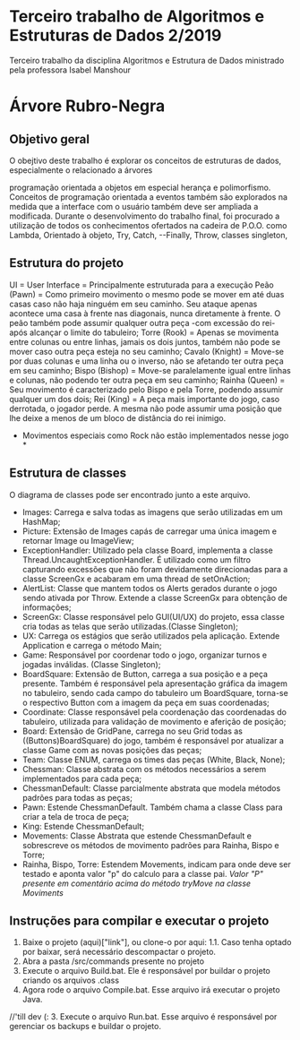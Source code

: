 # Terceiro trabalho de Algoritmos e Estruturas de Dados 2/2019
Terceiro trabalho da disciplina Algoritmos e Estrutura de Dados
ministrado pela professora Isabel Manshour

# Árvore Rubro-Negra
## Objetivo geral
O obejtivo deste trabalho é explorar os conceitos de estruturas de dados, especialmente o relacionado a árvores

programação orientada a objetos em especial herança e polimorfismo. Conceitos de programação orientada a eventos também são explorados na medida que a interface com o usuário também deve ser ampliada a modificada. Durante o desenvolvimento do trabalho final, foi procurado a utilização de todos os conhecimentos ofertados na cadeira de P.O.O. como Lambda, Orientado à objeto, Try, Catch, --Finally, Throw, classes singleton,

## Estrutura do projeto
UI = User Interface = Principalmente estruturada para a execução 
Peão (Pawn) = Como primeiro movimento o mesmo pode se mover em até duas casas caso não haja ninguém em seu caminho. Seu ataque apenas acontece uma casa à frente nas diagonais, nunca diretamente à frente. O peão também pode assumir qualquer outra peça -com excessão do rei- após alcançar o limite do tabuleiro;
Torre (Rook) = Apenas se movimenta entre colunas ou entre linhas, jamais os dois juntos, também não pode se mover caso outra peça esteja no seu caminho;
Cavalo (Knight) = Move-se por duas colunas e uma linha ou o inverso, não se afetando ter outra peça em seu caminho;
Bispo (Bishop) = Move-se paralelamente igual entre linhas e colunas, não podendo ter outra peça em seu caminho;
Rainha (Queen) = Seu movimento é caracterizado pelo Bispo e pela Torre, podendo assumir qualquer um dos dois; 
Rei (King) = A peça mais importante do jogo, caso derrotada, o jogador perde. A mesma não pode assumir uma posição que lhe deixe a menos de um bloco de distância do rei inimigo.
* Movimentos especiais como Rock não estão implementados nesse jogo *


## Estrutura de classes
O diagrama de classes pode ser encontrado junto a este arquivo.
- Images: Carrega e salva todas as imagens que serão utilizadas em um HashMap;
- Picture: Extensão de Images capás de carregar uma única imagem e retornar Image ou ImageView;
- ExceptionHandler: Utilizado pela classe Board, implementa a classe Thread.UncaughtExceptionHandler. É utilizado como um filtro capturando excessões que não foram devidamente direcionadas para a classe ScreenGx e acabaram em uma thread de setOnAction;
- AlertList: Classe que mantem todos os Alerts gerados durante o jogo sendo ativada por Throw. Extende a classe ScreenGx para obtenção de informações;
- ScreenGx: Classe responsável pelo GUI(UI/UX) do projeto, essa classe cria todas as telas que serão utilizadas.(Classe Singleton);
- UX: Carrega os estágios que serão utilizados pela aplicação. Extende Application e carrega o método Main;
- Game: Responsável por coordenar todo o jogo, organizar turnos e jogadas inválidas. (Classe Singleton);
- BoardSquare: Extensão de Button, carrega a sua posição e a peça presente. Também é responsável pela apresentação gráfica da imagem no tabuleiro, sendo cada campo do tabuleiro um BoardSquare, torna-se o respectivo Button com a imagem da peça em suas coordenadas;
- Coordinate: Classe responsável pela coordenação das coordenadas do tabuleiro, utilizada para validação de movimento e aferição de posição;
- Board: Extensão de GridPane, carrega no seu Grid todas as ((Buttons)BoardSquare) do jogo, também é responsável por atualizar a classe Game com as novas posições das peças;
- Team: Classe ENUM, carrega os times das peças (White, Black, None);
- Chessman: Classe abstrata com os métodos necessários a serem implementados para cada peça;
- ChessmanDefault: Classe parcialmente abstrata que modela métodos padrões para todas as peças;
- Pawn: Estende ChessmanDefault. Também chama a classe Class para criar a tela de troca de peça;
- King: Estende ChessmanDefault;
- Movements: Classe Abstrata que estende ChessmanDefault e sobrescreve os métodos de movimento padrões para Rainha, Bispo e Torre;
- Rainha, Bispo, Torre: Estendem Movements, indicam para onde deve ser testado e aponta valor "p" do calculo para a classe pai. *Valor "P" presente em comentário acima do método tryMove na classe Moviments*


## Instruções para compilar e executar o projeto
1. Baixe o projeto (aqui)["link"], ou clone-o por aqui: 
1.1. Caso tenha optado por baixar, será necessário descompactar o projeto. 
2. Abra a pasta /src/commands presente no projeto
3. Execute o arquivo Build.bat. Ele é responsável por buildar o projeto criando os arquivos .class
4. Agora rode o arquivo Compile.bat. Esse arquivo irá executar o projeto Java.

//'till dev (:
3. Execute o arquivo Run.bat. Esse arquivo é responsável por gerenciar os backups e buildar o projeto.